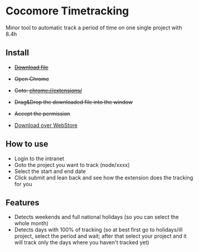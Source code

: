 # Cocomore Timetracking

Minor tool to automatic track a period of time on one single project with 8.4h

## Install

* ~~[Download file](https://github.com/attrib/timetracking/raw/master/build/timetracking.crx)~~
* ~~Open Chrome~~
* ~~Goto: [chrome://extensions/](chrome://extensions/)~~
* ~~Drag&Drop the downloaded file into the window~~
* ~~Accept the permission~~

* [Download over WebStore](https://chrome.google.com/webstore/detail/cocomore-timetracking/fmdfjdlmmcdmiiajollfcbnjcghpbcng)

## How to use

* Login to the intranet
* Goto the project you want to track (node/xxxx)
* Select the start and end date
* Click submit and lean back and see how the extension does the tracking for you

## Features

* Detects weekends and full national holidays (so you can select the whole month)
* Detects days with 100% of tracking (so at best first go to holidays/ill project, select the period and wait; after that select your project and it will track only the days where you haven't tracked yet)

